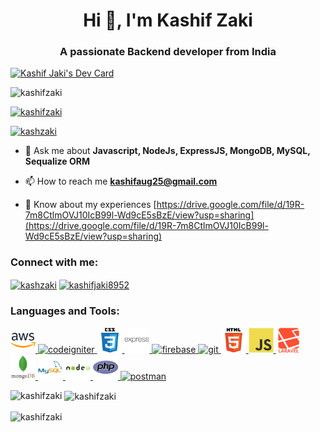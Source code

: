 <h1 align="center">Hi 👋, I'm Kashif Zaki</h1>
<h3 align="center">A passionate Backend developer from India</h3>

<a href="https://app.daily.dev/kashifzaki"><img src="https://api.daily.dev/devcards/63996d9fd9a344148ac0f5f49248211a.png?r=5xn" width="400" alt="Kashif Jaki's Dev Card"/></a>

<p align="left"> <img src="https://komarev.com/ghpvc/?username=kashifzaki&label=Profile%20views&color=0e75b6&style=flat" alt="kashifzaki" /> </p>

<p align="left"> <a href="https://github.com/ryo-ma/github-profile-trophy"><img src="https://github-profile-trophy.vercel.app/?username=kashifzaki" alt="kashifzaki" /></a> </p>

<p align="left"> <a href="https://twitter.com/kashzaki" target="blank"><img src="https://img.shields.io/twitter/follow/kashzaki?logo=twitter&style=for-the-badge" alt="kashzaki" /></a> </p>

- 💬 Ask me about **Javascript, NodeJs, ExpressJS, MongoDB, MySQL, Sequalize ORM**

- 📫 How to reach me **kashifaug25@gmail.com**

- 📄 Know about my experiences [https://drive.google.com/file/d/19R-7m8CtlmOVJ10IcB99l-Wd9cE5sBzE/view?usp=sharing](https://drive.google.com/file/d/19R-7m8CtlmOVJ10IcB99l-Wd9cE5sBzE/view?usp=sharing)

<h3 align="left">Connect with me:</h3>
<p align="left">
<a href="https://twitter.com/kashzaki" target="blank"><img align="center" src="https://raw.githubusercontent.com/rahuldkjain/github-profile-readme-generator/master/src/images/icons/Social/twitter.svg" alt="kashzaki" height="30" width="40" /></a>
<a href="https://linkedin.com/in/kashifjaki8952" target="blank"><img align="center" src="https://raw.githubusercontent.com/rahuldkjain/github-profile-readme-generator/master/src/images/icons/Social/linked-in-alt.svg" alt="kashifjaki8952" height="30" width="40" /></a>
</p>

<h3 align="left">Languages and Tools:</h3>
<p align="left"> <a href="https://aws.amazon.com" target="_blank" rel="noreferrer"> <img src="https://raw.githubusercontent.com/devicons/devicon/master/icons/amazonwebservices/amazonwebservices-original-wordmark.svg" alt="aws" width="40" height="40"/> </a> <a href="https://codeigniter.com" target="_blank" rel="noreferrer"> <img src="https://cdn.worldvectorlogo.com/logos/codeigniter.svg" alt="codeigniter" width="40" height="40"/> </a> <a href="https://www.w3schools.com/css/" target="_blank" rel="noreferrer"> <img src="https://raw.githubusercontent.com/devicons/devicon/master/icons/css3/css3-original-wordmark.svg" alt="css3" width="40" height="40"/> </a> <a href="https://expressjs.com" target="_blank" rel="noreferrer"> <img src="https://raw.githubusercontent.com/devicons/devicon/master/icons/express/express-original-wordmark.svg" alt="express" width="40" height="40"/> </a> <a href="https://firebase.google.com/" target="_blank" rel="noreferrer"> <img src="https://www.vectorlogo.zone/logos/firebase/firebase-icon.svg" alt="firebase" width="40" height="40"/> </a> <a href="https://git-scm.com/" target="_blank" rel="noreferrer"> <img src="https://www.vectorlogo.zone/logos/git-scm/git-scm-icon.svg" alt="git" width="40" height="40"/> </a> <a href="https://www.w3.org/html/" target="_blank" rel="noreferrer"> <img src="https://raw.githubusercontent.com/devicons/devicon/master/icons/html5/html5-original-wordmark.svg" alt="html5" width="40" height="40"/> </a> <a href="https://developer.mozilla.org/en-US/docs/Web/JavaScript" target="_blank" rel="noreferrer"> <img src="https://raw.githubusercontent.com/devicons/devicon/master/icons/javascript/javascript-original.svg" alt="javascript" width="40" height="40"/> </a> <a href="https://laravel.com/" target="_blank" rel="noreferrer"> <img src="https://raw.githubusercontent.com/devicons/devicon/master/icons/laravel/laravel-plain-wordmark.svg" alt="laravel" width="40" height="40"/> </a> <a href="https://www.mongodb.com/" target="_blank" rel="noreferrer"> <img src="https://raw.githubusercontent.com/devicons/devicon/master/icons/mongodb/mongodb-original-wordmark.svg" alt="mongodb" width="40" height="40"/> </a> <a href="https://www.mysql.com/" target="_blank" rel="noreferrer"> <img src="https://raw.githubusercontent.com/devicons/devicon/master/icons/mysql/mysql-original-wordmark.svg" alt="mysql" width="40" height="40"/> </a> <a href="https://nodejs.org" target="_blank" rel="noreferrer"> <img src="https://raw.githubusercontent.com/devicons/devicon/master/icons/nodejs/nodejs-original-wordmark.svg" alt="nodejs" width="40" height="40"/> </a> <a href="https://www.php.net" target="_blank" rel="noreferrer"> <img src="https://raw.githubusercontent.com/devicons/devicon/master/icons/php/php-original.svg" alt="php" width="40" height="40"/> </a> <a href="https://postman.com" target="_blank" rel="noreferrer"> <img src="https://www.vectorlogo.zone/logos/getpostman/getpostman-icon.svg" alt="postman" width="40" height="40"/> </a> </p>

<p><img align="left" src="https://github-readme-stats.vercel.app/api/top-langs?username=kashifzaki&show_icons=true&locale=en&layout=compact" alt="kashifzaki" /></p>

<p>&nbsp;<img align="center" src="https://github-readme-stats.vercel.app/api?username=kashifzaki&show_icons=true&locale=en" alt="kashifzaki" /></p>

<p><img align="center" src="https://github-readme-streak-stats.herokuapp.com/?user=kashifzaki&" alt="kashifzaki" /></p>
